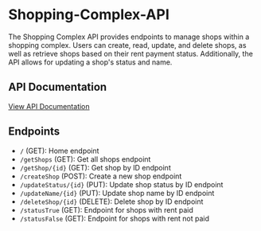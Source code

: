 ﻿# Shopping-Complex-API
The Shopping Complex API provides endpoints to manage shops within a shopping complex. Users can create, read, update, and delete shops, as well as retrieve shops based on their rent payment status. Additionally, the API allows for updating a shop's status and name.

## API Documentation
[View API Documentation](https://documenter.getpostman.com/view/23129267/2sA2xnxA7D)

## Endpoints

- `/` (GET): Home endpoint
- `/getShops` (GET): Get all shops endpoint
- `/getShop/{id}` (GET): Get shop by ID endpoint
- `/createShop` (POST): Create a new shop endpoint
- `/updateStatus/{id}` (PUT): Update shop status by ID endpoint
- `/updateName/{id}` (PUT): Update shop name by ID endpoint
- `/deleteShop/{id}` (DELETE): Delete shop by ID endpoint
- `/statusTrue` (GET): Endpoint for shops with rent paid
- `/statusFalse` (GET): Endpoint for shops with rent not paid
